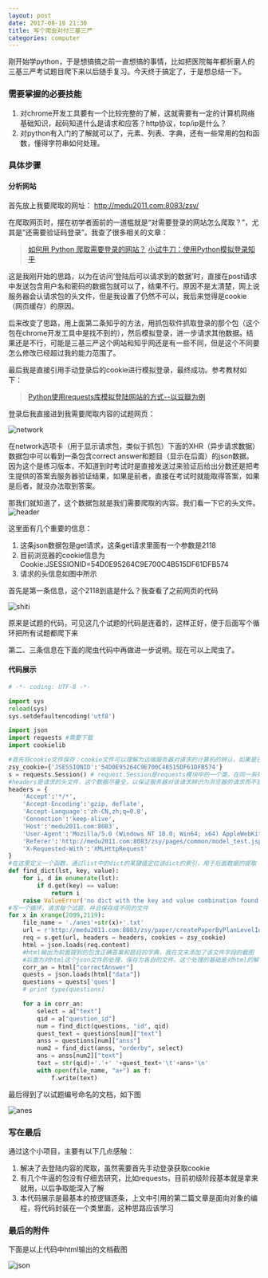 ```yaml
---
layout: post
date: 2017-08-18 21:30
title: 写个爬虫对付三基三严
categories: computer
---
```


刚开始学python，于是想搞搞之前一直想搞的事情，比如把医院每年都折磨人的三基三严考试题目爬下来以后随手复习。今天终于搞定了，于是想总结一下。

### 需要掌握的必要技能

1. 对chrome开发工具要有一个比较完整的了解，这就需要有一定的计算机网络基础知识，起码知道什么是请求和应答？http协议，tcp/ip是什么？
2. 对python有入门的了解就可以了，元素、列表、字典，还有一些常用的包和函数，懂得字符串如何处理。

### 具体步骤

#### 分析网站

首先放上我要爬取的网址： http://medu2011.com:8083/zsy/

在爬取网页时，摆在初学者面前的一道槛就是“对需要登录的网站怎么爬取？”，尤其是”还需要验证码登录”。我查了很多相关的文章：
> [如何用 Python 爬取需要登录的网站？](https://juejin.im/entry/566fdee660b2d0be157516c8)
> [小试牛刀：使用Python模拟登录知乎](http://www.csuldw.com/2016/11/05/2016-11-05-simulate-zhihu-login/index.html)

这是我刚开始的思路，以为在访问‘登陆后可以请求到的数据’时，直接在post请求中发送包含用户名和密码的数据包就可以了，结果不行。原因不是太清楚，网上说服务器会认请求包的头文件，但是我设置了仍然不可以，我后来觉得是cookie（网页缓存）的原因。

后来改变了思路，用上面第二条知乎的方法，用抓包软件抓取登录的那个包（这个包在chrome开发工具中是找不到的），然后模拟登录，进一步请求其他数据。结果还是不行，可能是三基三严这个网站和知乎网还是有一些不同，但是这个不同要怎么修改已经超过我的能力范围了。

最后我是直接引用手动登录后的cookie进行模拟登录，最终成功。参考教材如下：
> [Python使用requests库模拟登陆网站的方式--以豆瓣为例](http://blog.csdn.net/u011659379/article/details/48133121)

登录后我直接进到我需要爬取内容的试题网页：

![network](http://ocmk8pdgu.bkt.clouddn.com/c18e8531fffdc6ec47aa3d9f87882df6.png)

在network选项卡（用于显示请求包，类似于抓包）下面的XHR（异步请求数据）数据包中可以看到一条包含correct answer和题目（显示在后面）的json数据。因为这个是练习版本，不知道到时考试时是直接发送过来验证后给出分数还是把考生提供的答案去服务器验证结果，如果是前者，直接在考试时就能取得答案，如果是后者，就没办法取到答案。

那我们就知道了，这个数据包就是我们需要爬取的内容。我们看一下它的头文件。
![header](http://ocmk8pdgu.bkt.clouddn.com/d78c44b0e0f2d075f5b08ca41d089619.png)

这里面有几个重要的信息：

1. 这条json数据包是get请求，这条get请求里面有一个参数是2118
2. 目前浏览器的cookie信息为 Cookie:JSESSIONID=54D0E95264C9E700C4B515DF61DFB574
3. 请求的头信息如图中所示

首先是第一条信息，这个2118到底是什么？我查看了之前网页的代码

![shiti](http://ocmk8pdgu.bkt.clouddn.com/4c167e340444b9bef6f6aa29208cb11b.png)

原来是试题的代码，可见这几个试题的代码是连着的，这样正好，便于后面写个循环把所有试题都爬下来

第二、三条信息在下面的爬虫代码中再做进一步说明。现在可以上爬虫了。

#### 代码展示

``` python
# -*- coding: UTF-8 -*-

import sys
reload(sys)
sys.setdefaultencoding('utf8')

import json
import requests #需要下载
import cookielib

#首先将cookie文件保存：cookie文件可以理解为远端服务器对请求的计算机的辨认，如果是已经登录的用户，远端计算机会保存该cookie，并且会跟请求数据中的cookie匹配
zsy_cookie={'JSESSIONID':'54D0E95264C9E700C4B515DF61DFB574'}
s = requests.Session() # request.Session是requests模块中的一个类，在同一系列请求中保证服务器对其的识别
#headers是请求的头文件，这个数据尽量全，以保证服务器对该请求辨识为浏览器的请求而不是机器请求，尤其是User-Agent这一条
headers = {
    'Accept':'*/*',
    'Accept-Encoding':'gzip, deflate',
    'Accept-Language':'zh-CN,zh;q=0.8',
    'Connection':'keep-alive',
    'Host':'medu2011.com:8083',
    'User-Agent':'Mozilla/5.0 (Windows NT 10.0; Win64; x64) AppleWebKit/537.36 (KHTML, like Gecko) Chrome/60.0.3112.101 Safari/537.36',
    'Referer':'http://medu2011.com:8083/zsy/pages/common/model_test.jsp?planlevelid=2118',
    'X-Requested-With':'XMLHttpRequest'
}
#在这里定义一个函数，通过list中的dict的某键值定位该dict的索引，用于后面数据的提取
def find_dict(lst, key, value):
    for i, d in enumerate(lst):
        if d.get(key) == value:
            return i
    raise ValueError('no dict with the key and value combination found')
#写一个循环，请求每个试题，并且保存成不同的文件
for x in xrange(2099,2119):
    file_name = './anes'+str(x)+'.txt'
    url = r'http://medu2011.com:8083/zsy/paper/createPaperByPlanLevelId.do?planLevelId='+str(x)
    req = s.get(url, headers = headers, cookies = zsy_cookie)
    html = json.loads(req.content)
    #html输出为前面提到的包含正确答案和题目的字典，我在文末添加了该文件字段的截图
    #后面为对html这个json文件的处理，保存为各自的文件。这个处理的基础是对html的解读
    corr_an = html["correctAnswer"]
    quests = json.loads(html["data"])
    questions = quests['ques']
    # print type(questions)

    for a in corr_an:
        select = a["text"]
        qid = a["question_id"]
        num = find_dict(questions, "id", qid)
        quest_text = questions[num]["text"]
        anss = questions[num]["anss"]
        num2 = find_dict(anss, "orderby", select)
        ans = anss[num2]["text"]
        text = str(qid)+'.'+' '+quest_text+'\t'+ans+'\n'
        with open(file_name, "a+") as f:
            f.write(text)
```

最后得到了以试题编号命名的文档，如下图

![anes](http://ocmk8pdgu.bkt.clouddn.com/da87c4e6bd39dbcc3499d30b60de9edd.png)

### 写在最后

通过这个小项目，主要有以下几点感触：
1. 解决了去登陆内容的爬取，虽然需要首先手动登录获取cookie
2. 有几个牛逼的包没有仔细去研究，比如requests，目前初级阶段基本就是拿来就用，以后争取能深入了解
3. 本代码展示是最基本的按逻辑逐条，上文中引用的第二篇文章是面向对象的编程，将代码封装在一个类里面，这种思路应该学习

### 最后的附件

下面是以上代码中html输出的文档截图

![json](http://ocmk8pdgu.bkt.clouddn.com/bd270824174b1eee7c6fd5747e367aa9.png)

